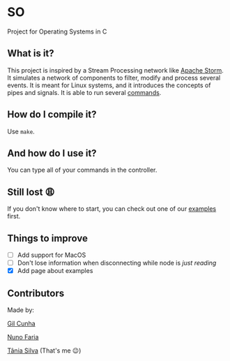 # SO
Project for Operating Systems in C

## What is it?
This project is inspired by a Stream Processing network like [Apache Storm][1]. It simulates a network of components to filter, modify and process several events. It is meant for Linux systems, and it introduces the concepts of pipes and signals. It is able to run several [commands](https://github.com/p3rsephone/SO-Project/wiki/Commands).

## How do I compile it?
Use `make`.

## And how do I use it?
You can type all of your commands in the controller.

## Still lost :weary:
If you don't know where to start, you can check out one of our [examples](https://github.com/p3rsephone/SO-Project/wiki/Examples) first.

## Things to improve
- [ ] Add support for MacOS
- [ ] Don't lose information when disconnecting while node is *just reading*
- [x] Add page about examples

## Contributors
Made by:

[Gil Cunha](https://github.com/Nexturn)

[Nuno Faria](https://github.com/nuno-faria)

[Tânia Silva](https://github.com/p3rsephone) (That's me :wink:)


[1]: https://storm.apache.org/


